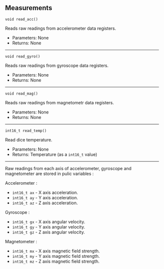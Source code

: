 ## Measurements

`void read_acc()`

Reads raw readings from accelerometer data registers. 

 - Parameters: None
 - Returns: None

-----------------------

`void read_gyro()`

Reads raw readings from gyroscope data registers. 

 - Parameters: None
 - Returns: None
 
 ----------------------

`void read_mag()`

Reads raw readings from magnetometr data registers. 

 - Parameters: None
 - Returns: None
 
 ---------------------

`int16_t read_temp()`

Read dice temperature. 

 - Parameters: None
 - Returns: Temperature (as a `int16_t` value)
 
-----------------------

Raw readings from each axis of accelerometer, gyroscope and magnetometer are stored in pulic variables :

Accelerometer :

 - `int16_t ax` - X axis acceleration.
 - `int16_t ay` - Y axis acceleration.
 - `int16_t az` - Z axis acceleration.

Gyroscope :

 - `int16_t gx` - X axis angular velocity.
 - `int16_t gy` - Y axis angular velocity.
 - `int16_t gz` - Z axis angular velocity.

Magnetometer :

 - `int16_t mx` - X axis magnetic field strength.
 - `int16_t my` - Y axis magnetic field strength.
 - `int16_t mz` - Z axis magnetic field strength.
